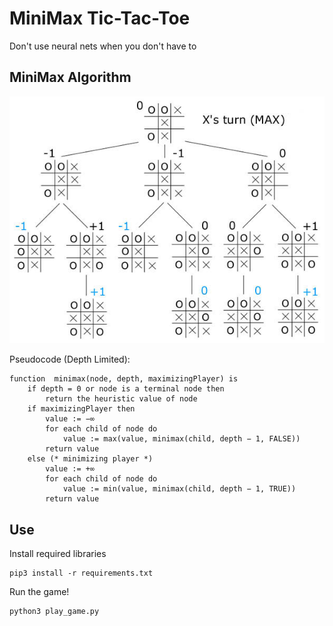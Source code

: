 # MiniMax Tic-Tac-Toe
Don't use neural nets when you don't have to

## MiniMax Algorithm

![](./pics/minimax_tictactoe.jpg)


Pseudocode (Depth Limited):

```
function  minimax(node, depth, maximizingPlayer) is
    if depth = 0 or node is a terminal node then
        return the heuristic value of node
    if maximizingPlayer then
        value := −∞
        for each child of node do
            value := max(value, minimax(child, depth − 1, FALSE))
        return value
    else (* minimizing player *)
        value := +∞
        for each child of node do
            value := min(value, minimax(child, depth − 1, TRUE))
        return value
```

## Use
Install required libraries
```
pip3 install -r requirements.txt
```

Run the game!
```
python3 play_game.py
```
